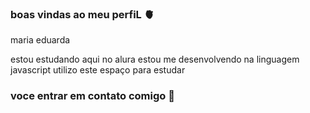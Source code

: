 ### boas vindas ao meu perfiL 🫀

maria eduarda

  estou estudando aqui no alura
estou me desenvolvendo na linguagem javascript
utilizo este espaço para estudar

### voce entrar em contato comigo 📧
